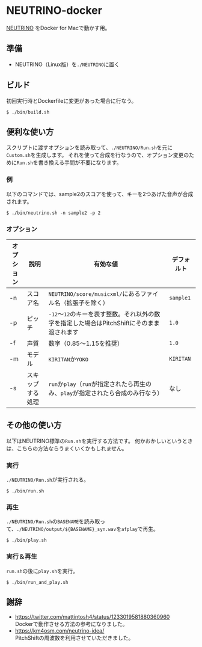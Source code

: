 # NEUTRINO-docker

[NEUTRINO](https://n3utrino.work/) をDocker for Macで動かす用。

## 準備

- NEUTRINO（Linux版）を`./NEUTRINO`に置く

## ビルド

初回実行時とDockerfileに変更があった場合に行なう。

```
$ ./bin/build.sh
```

## 便利な使い方

スクリプトに渡すオプションを読み取って、`./NEUTRINO/Run.sh`を元に`Custom.sh`を生成します。
それを使って合成を行なうので、オプション変更のために`Run.sh`を書き換える手間が不要になります。

### 例

以下のコマンドでは、sample2のスコアを使って、キーを2つあげた音声が合成されます。

```
$ ./bin/neutrino.sh -n sample2 -p 2
```

### オプション

オプション | 説明 | 有効な値 | デフォルト
--- | --- | --- | ---
-n | スコア名 | `NEUTRINO/score/musicxml/`にあるファイル名（拡張子を除く）| `sample1`
-p | ピッチ | `-12`〜`12`のキーを表す整数。それ以外の数字を指定した場合はPitchShiftにそのまま渡されます | `1.0`
-f | 声質 | 数字（0.85〜1.15を推奨） | `1.0`
-m | モデル | `KIRITAN`か`YOKO` | `KIRITAN`
-s | スキップする処理 | `run`か`play`（`run`が指定されたら再生のみ、`play`が指定されたら合成のみ行なう） | なし

## その他の使い方

以下はNEUTRINO標準の`Run.sh`を実行する方法です。
何かおかしいというときは、こちらの方法ならうまくいくかもしれません。

### 実行

`./NEUTRINO/Run.sh`が実行される。

```
$ ./bin/run.sh
```

### 再生

`./NEUTRINO/Run.sh`の`BASENAME`を読み取って、`./NEUTRINO/output/${BASENAME}_syn.wav`を`afplay`で再生。

```
$ ./bin/play.sh
```

### 実行＆再生

`run.sh`の後に`play.sh`を実行。

```
$ ./bin/run_and_play.sh
```

## 謝辞

- https://twitter.com/mattintosh4/status/1233019581880360960  
  Dockerで動作させる方法の参考になりました。
- https://km4osm.com/neutrino-idea/  
  PitchShiftの周波数を利用させていただきました。

